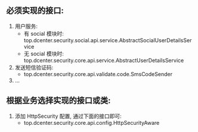 ## 必须实现的接口:

1. 用户服务:
    - 有 social 模块时: top.dcenter.security.social.api.service.AbstractSocialUserDetailsService
    - 无 social 模块时: top.dcenter.security.core.api.service.AbstractUserDetailsService    
2. 发送短信验证码:
    - top.dcenter.security.core.api.validate.code.SmsCodeSender
3. ...

## 根据业务选择实现的接口或类:

1. 添加 HttpSecurity 配置, 通过下面的接口即可:
    - top.dcenter.security.core.api.config.HttpSecurityAware